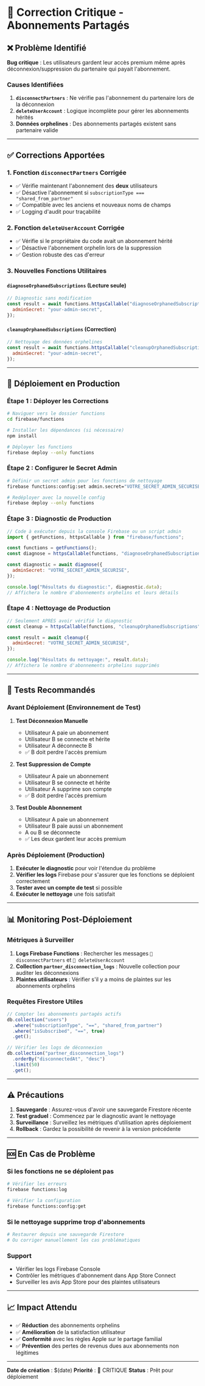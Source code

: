 # 🔧 Correction Critique - Abonnements Partagés

## ❌ Problème Identifié

**Bug critique** : Les utilisateurs gardent leur accès premium même après déconnexion/suppression du partenaire qui payait l'abonnement.

### Causes Identifiées

1. **`disconnectPartners`** : Ne vérifie pas l'abonnement du partenaire lors de la déconnexion
2. **`deleteUserAccount`** : Logique incomplète pour gérer les abonnements hérités
3. **Données orphelines** : Des abonnements partagés existent sans partenaire valide

---

## ✅ Corrections Apportées

### 1. Fonction `disconnectPartners` Corrigée

- ✅ Vérifie maintenant l'abonnement des **deux** utilisateurs
- ✅ Désactive l'abonnement si `subscriptionType === "shared_from_partner"`
- ✅ Compatible avec les anciens et nouveaux noms de champs
- ✅ Logging d'audit pour traçabilité

### 2. Fonction `deleteUserAccount` Corrigée

- ✅ Vérifie si le propriétaire du code avait un abonnement hérité
- ✅ Désactive l'abonnement orphelin lors de la suppression
- ✅ Gestion robuste des cas d'erreur

### 3. Nouvelles Fonctions Utilitaires

#### `diagnoseOrphanedSubscriptions` (Lecture seule)

```javascript
// Diagnostic sans modification
const result = await functions.httpsCallable("diagnoseOrphanedSubscriptions")({
  adminSecret: "your-admin-secret",
});
```

#### `cleanupOrphanedSubscriptions` (Correction)

```javascript
// Nettoyage des données orphelines
const result = await functions.httpsCallable("cleanupOrphanedSubscriptions")({
  adminSecret: "your-admin-secret",
});
```

---

## 🚀 Déploiement en Production

### Étape 1 : Déployer les Corrections

```bash
# Naviguer vers le dossier functions
cd firebase/functions

# Installer les dépendances (si nécessaire)
npm install

# Déployer les functions
firebase deploy --only functions
```

### Étape 2 : Configurer le Secret Admin

```bash
# Définir un secret admin pour les fonctions de nettoyage
firebase functions:config:set admin.secret="VOTRE_SECRET_ADMIN_SECURISE"

# Redéployer avec la nouvelle config
firebase deploy --only functions
```

### Étape 3 : Diagnostic de Production

```javascript
// Code à exécuter depuis la console Firebase ou un script admin
import { getFunctions, httpsCallable } from "firebase/functions";

const functions = getFunctions();
const diagnose = httpsCallable(functions, "diagnoseOrphanedSubscriptions");

const diagnostic = await diagnose({
  adminSecret: "VOTRE_SECRET_ADMIN_SECURISE",
});

console.log("Résultats du diagnostic:", diagnostic.data);
// Affichera le nombre d'abonnements orphelins et leurs détails
```

### Étape 4 : Nettoyage de Production

```javascript
// Seulement APRÈS avoir vérifié le diagnostic
const cleanup = httpsCallable(functions, "cleanupOrphanedSubscriptions");

const result = await cleanup({
  adminSecret: "VOTRE_SECRET_ADMIN_SECURISE",
});

console.log("Résultats du nettoyage:", result.data);
// Affichera le nombre d'abonnements orphelins supprimés
```

---

## 🧪 Tests Recommandés

### Avant Déploiement (Environnement de Test)

1. **Test Déconnexion Manuelle**

   - Utilisateur A paie un abonnement
   - Utilisateur B se connecte et hérite
   - Utilisateur A déconnecte B
   - ✅ B doit perdre l'accès premium

2. **Test Suppression de Compte**

   - Utilisateur A paie un abonnement
   - Utilisateur B se connecte et hérite
   - Utilisateur A supprime son compte
   - ✅ B doit perdre l'accès premium

3. **Test Double Abonnement**
   - Utilisateur A paie un abonnement
   - Utilisateur B paie aussi un abonnement
   - A ou B se déconnecte
   - ✅ Les deux gardent leur accès premium

### Après Déploiement (Production)

1. **Exécuter le diagnostic** pour voir l'étendue du problème
2. **Vérifier les logs** Firebase pour s'assurer que les fonctions se déploient correctement
3. **Tester avec un compte de test** si possible
4. **Exécuter le nettoyage** une fois satisfait

---

## 📊 Monitoring Post-Déploiement

### Métriques à Surveiller

1. **Logs Firebase Functions** : Rechercher les messages `🔗 disconnectPartners` et `🔗 deleteUserAccount`
2. **Collection `partner_disconnection_logs`** : Nouvelle collection pour auditer les déconnexions
3. **Plaintes utilisateurs** : Vérifier s'il y a moins de plaintes sur les abonnements orphelins

### Requêtes Firestore Utiles

```javascript
// Compter les abonnements partagés actifs
db.collection("users")
  .where("subscriptionType", "==", "shared_from_partner")
  .where("isSubscribed", "==", true)
  .get();

// Vérifier les logs de déconnexion
db.collection("partner_disconnection_logs")
  .orderBy("disconnectedAt", "desc")
  .limit(50)
  .get();
```

---

## ⚠️ Précautions

1. **Sauvegarde** : Assurez-vous d'avoir une sauvegarde Firestore récente
2. **Test graduel** : Commencez par le diagnostic avant le nettoyage
3. **Surveillance** : Surveillez les métriques d'utilisation après déploiement
4. **Rollback** : Gardez la possibilité de revenir à la version précédente

---

## 🆘 En Cas de Problème

### Si les fonctions ne se déploient pas

```bash
# Vérifier les erreurs
firebase functions:log

# Vérifier la configuration
firebase functions:config:get
```

### Si le nettoyage supprime trop d'abonnements

```bash
# Restaurer depuis une sauvegarde Firestore
# Ou corriger manuellement les cas problématiques
```

### Support

- Vérifier les logs Firebase Console
- Contrôler les métriques d'abonnement dans App Store Connect
- Surveiller les avis App Store pour des plaintes utilisateurs

---

## 📈 Impact Attendu

- ✅ **Réduction** des abonnements orphelins
- ✅ **Amélioration** de la satisfaction utilisateur
- ✅ **Conformité** avec les règles Apple sur le partage familial
- ✅ **Prévention** des pertes de revenus dues aux abonnements non légitimes

---

**Date de création** : $(date)
**Priorité** : 🔴 CRITIQUE
**Status** : Prêt pour déploiement
